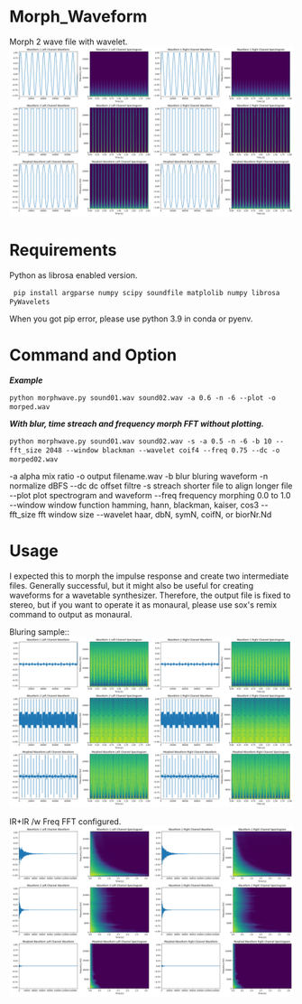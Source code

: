 # Morph_Waveform
Morph 2 wave file with wavelet.
![IMG](https://github.com/crackerjacques/Morph_Waveform/blob/main/images/moprh.png?raw=true)

# Requirements


Python as librosa enabled version.

```
 pip install argparse numpy scipy soundfile matplolib numpy librosa PyWavelets
```

When you got pip error, please use python 3.9 in conda or pyenv.

# Command and Option

___Example___

```
python morphwave.py sound01.wav sound02.wav -a 0.6 -n -6 --plot -o morped.wav
```



___With blur, time streach and frequency morph FFT without plotting.___

```
python morphwave.py sound01.wav sound02.wav -s -a 0.5 -n -6 -b 10 --fft_size 2048 --window blackman --wavelet coif4 --freq 0.75 --dc -o morped02.wav
```

  -a alpha mix ratio
  -o output filename.wav
  -b blur bluring waveform
  -n normalize dBFS
  --dc dc offset filtre
  -s streach shorter file to align longer file
  --plot plot spectrogram and waveform
  --freq frequency morphing 0.0 to 1.0
  --window window function hamming, hann, blackman, kaiser, cos3
  --fft_size fft window size
  --wavelet haar, dbN, symN, coifN, or biorNr.Nd
 
# Usage

I expected this to morph the impulse response and create two intermediate files. Generally successful, but it might also be useful for creating waveforms for a wavetable synthesizer. Therefore, the output file is fixed to stereo, but if you want to operate it as monaural, please use sox's remix command to output as monaural.



Bluring sample::
![IMG](https://github.com/crackerjacques/Morph_Waveform/blob/main/images/blur.png?raw=true)

IR+IR /w Freq FFT configured.
![IMG](https://github.com/crackerjacques/Morph_Waveform/blob/main/images/IR.png?raw=true)


